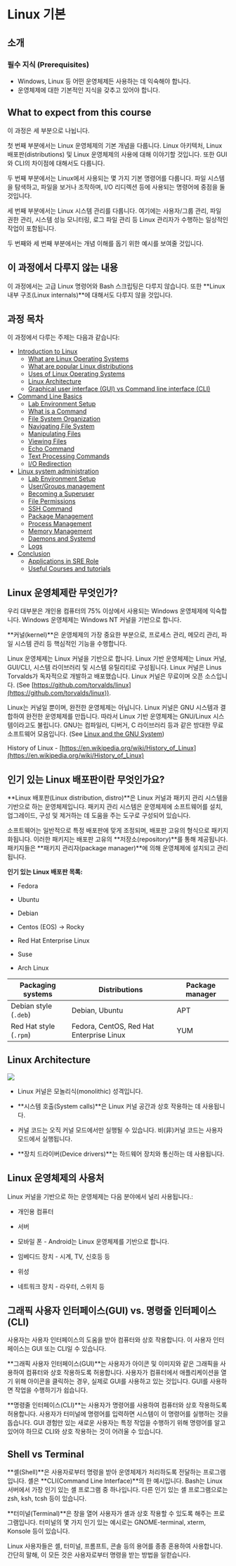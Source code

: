 # Linux 기본

## 소개
### 필수 지식 (Prerequisites)

- Windows, Linux 등 어떤 운영체제든 사용하는 데 익숙해야 합니다.
- 운영체제에 대한 기본적인 지식을 갖추고 있어야 합니다.

## What to expect from this course

이 과정은 세 부분으로 나뉩니다.

첫 번째 부분에서는 Linux 운영체제의 기본 개념을 다룹니다. Linux 아키텍처, Linux 배포판(distributions) 및 Linux 운영체제의 사용에 대해 이야기할 것입니다. 또한 GUI와 CLI의 차이점에 대해서도 다룹니다.

두 번째 부분에서는 Linux에서 사용되는 몇 가지 기본 명령어를 다룹니다. 파일 시스템을 탐색하고, 파일을 보거나 조작하며, I/O 리디렉션 등에 사용되는 명령어에 중점을 둘 것입니다.

세 번째 부분에서는 Linux 시스템 관리를 다룹니다. 여기에는 사용자/그룹 관리, 파일 권한 관리, 시스템 성능 모니터링, 로그 파일 관리 등 Linux 관리자가 수행하는 일상적인 작업이 포함됩니다.

두 번째와 세 번째 부분에서는 개념 이해를 돕기 위한 예시를 보여줄 것입니다.

## 이 과정에서 다루지 않는 내용

이 과정에서는 고급 Linux 명령어와 Bash 스크립팅은 다루지 않습니다. 또한 **Linux 내부 구조(Linux internals)**에 대해서도 다루지 않을 것입니다.

## 과정 목차

이 과정에서 다루는 주제는 다음과 같습니다:

-  [Introduction to Linux](https://linkedin.github.io/school-of-sre/level101/linux_basics/intro/)
    -  [What are Linux Operating Systems](https://linkedin.github.io/school-of-sre/level101/linux_basics/intro/#what-are-linux-operating-systems)
    -  [What are popular Linux distributions](https://linkedin.github.io/school-of-sre/level101/linux_basics/intro/#what-are-popular-linux-distributions)
    -  [Uses of Linux Operating Systems](https://linkedin.github.io/school-of-sre/level101/linux_basics/intro/#uses-of-linux-operating-systems)
    -  [Linux Architecture](https://linkedin.github.io/school-of-sre/level101/linux_basics/intro/#linux-architecture)
    -  [Graphical user interface (GUI) vs Command line interface (CLI)](https://linkedin.github.io/school-of-sre/level101/linux_basics/intro/#graphical-user-interface-gui-vs-command-line-interface-cli)
-  [Command Line Basics](https://linkedin.github.io/school-of-sre/level101/linux_basics/command_line_basics/)
    -  [Lab Environment Setup](https://linkedin.github.io/school-of-sre/level101/linux_basics/command_line_basics/#lab-environment-setup)
    -  [What is a Command](https://linkedin.github.io/school-of-sre/level101/linux_basics/command_line_basics/#what-is-a-command)
    -  [File System Organization](https://linkedin.github.io/school-of-sre/level101/linux_basics/command_line_basics/#file-system-organization)
    -  [Navigating File System](https://linkedin.github.io/school-of-sre/level101/linux_basics/command_line_basics/#commands-for-navigating-the-file-system)
    -  [Manipulating Files](https://linkedin.github.io/school-of-sre/level101/linux_basics/command_line_basics/#commands-for-manipulating-files)
    -  [Viewing Files](https://linkedin.github.io/school-of-sre/level101/linux_basics/command_line_basics/#commands-for-viewing-files)
    -  [Echo Command](https://linkedin.github.io/school-of-sre/level101/linux_basics/command_line_basics/#echo-command)
    -  [Text Processing Commands](https://linkedin.github.io/school-of-sre/level101/linux_basics/command_line_basics/#text-processing-commands)
    -  [I/O Redirection](https://linkedin.github.io/school-of-sre/level101/linux_basics/command_line_basics/#io-redirection)
-  [Linux system administration](https://linkedin.github.io/school-of-sre/level101/linux_basics/linux_server_administration/)
    -  [Lab Environment Setup](https://linkedin.github.io/school-of-sre/level101/linux_basics/linux_server_administration/#lab-environment-setup)
    -  [User/Groups management](https://linkedin.github.io/school-of-sre/level101/linux_basics/linux_server_administration/#usergroup-management)
    -  [Becoming a Superuser](https://linkedin.github.io/school-of-sre/level101/linux_basics/linux_server_administration/#becoming-a-superuser)
    -  [File Permissions](https://linkedin.github.io/school-of-sre/level101/linux_basics/linux_server_administration/#file-permissions)
    -  [SSH Command](https://linkedin.github.io/school-of-sre/level101/linux_basics/linux_server_administration/#ssh-command)
    -  [Package Management](https://linkedin.github.io/school-of-sre/level101/linux_basics/linux_server_administration/#package-management)
    -  [Process Management](https://linkedin.github.io/school-of-sre/level101/linux_basics/linux_server_administration/#process-management)
    -  [Memory Management](https://linkedin.github.io/school-of-sre/level101/linux_basics/linux_server_administration/#memory-management)
    -  [Daemons and Systemd](https://linkedin.github.io/school-of-sre/level101/linux_basics/linux_server_administration/#daemons)
    -  [Logs](https://linkedin.github.io/school-of-sre/level101/linux_basics/linux_server_administration/#logs)
-  [Conclusion](https://linkedin.github.io/school-of-sre/level101/linux_basics/conclusion)
    -  [Applications in SRE Role](https://linkedin.github.io/school-of-sre/level101/linux_basics/conclusion/#applications-in-sre-role)
    -  [Useful Courses and tutorials](https://linkedin.github.io/school-of-sre/level101/linux_basics/conclusion/#useful-courses-and-tutorials)

## Linux 운영체제란 무엇인가?

우리 대부분은 개인용 컴퓨터의 75% 이상에서 사용되는 Windows 운영체제에 익숙합니다. Windows 운영체제는 Windows NT 커널을 기반으로 합니다.

**커널(kernel)**은 운영체제의 가장 중요한 부분으로, 프로세스 관리, 메모리 관리, 파일 시스템 관리 등 핵심적인 기능을 수행합니다.

Linux 운영체제는 Linux 커널을 기반으로 합니다. Linux 기반 운영체제는 Linux 커널, GUI/CLI, 시스템 라이브러리 및 시스템 유틸리티로 구성됩니다. Linux 커널은 Linus Torvalds가 독자적으로 개발하고 배포했습니다. Linux 커널은 무료이며 오픈 소스입니다. (See 
[https://github.com/torvalds/linux](https://github.com/torvalds/linux)).

Linux는 커널일 뿐이며, 완전한 운영체제는 아닙니다. Linux 커널은 GNU 시스템과 결합하여 완전한 운영체제를 만듭니다. 따라서 Linux 기반 운영체제는 GNU/Linux 시스템이라고도 불립니다. GNU는 컴파일러, 디버거, C 라이브러리 등과 같은 방대한 무료 소프트웨어 모음입니다. (See
[Linux and the GNU  System](https://www.gnu.org/gnu/linux-and-gnu.en.html))

History of Linux -
[https://en.wikipedia.org/wiki/History_of_Linux](https://en.wikipedia.org/wiki/History_of_Linux)

## 인기 있는 Linux 배포판이란 무엇인가요?

**Linux 배포판(Linux distribution, distro)**은 Linux 커널과 패키지 관리 시스템을 기반으로 하는 운영체제입니다. 패키지 관리 시스템은 운영체제에 소프트웨어를 설치, 업그레이드, 구성 및 제거하는 데 도움을 주는 도구로 구성되어 있습니다.

소프트웨어는 일반적으로 특정 배포판에 맞게 조정되며, 배포판 고유의 형식으로 패키지화됩니다. 이러한 패키지는 배포판 고유의 **저장소(repository)**를 통해 제공됩니다. 패키지들은 **패키지 관리자(package manager)**에 의해 운영체제에 설치되고 관리됩니다.

**인기 있는 Linux 배포판 목록:**

- Fedora

- Ubuntu

- Debian

- Centos (EOS) -> Rocky

- Red Hat Enterprise Linux

- Suse

- Arch Linux


| Packaging systems      | Distributions                              | Package manager
| ---------------------- | ------------------------------------------ | -----------------
| Debian style (`.deb`)  |   Debian, Ubuntu                           |   APT
| Red Hat style (`.rpm`) |   Fedora, CentOS, Red Hat Enterprise Linux |  YUM

## Linux Architecture

![](images/linux/commands/image25.png)

- Linux 커널은 모놀리식(monolithic) 성격입니다.

- **시스템 호출(System calls)**은 Linux 커널 공간과 상호 작용하는 데 사용됩니다.

- 커널 코드는 오직 커널 모드에서만 실행될 수 있습니다. 비(非)커널 코드는 사용자 모드에서 실행됩니다.

- **장치 드라이버(Device drivers)**는 하드웨어 장치와 통신하는 데 사용됩니다.

## Linux 운영체제의 사용처

Linux 커널을 기반으로 하는 운영체제는 다음 분야에서 널리 사용됩니다.:

- 개인용 컴퓨터

- 서버

- 모바일 폰 - Android는 Linux 운영체제를 기반으로 합니다.

- 임베디드 장치 - 시계, TV, 신호등 등

- 위성

- 네트워크 장치 - 라우터, 스위치 등

## 그래픽 사용자 인터페이스(GUI) vs. 명령줄 인터페이스(CLI)

사용자는 사용자 인터페이스의 도움을 받아 컴퓨터와 상호 작용합니다. 이 사용자 인터페이스는 GUI 또는 CLI일 수 있습니다.

**그래픽 사용자 인터페이스(GUI)**는 사용자가 아이콘 및 이미지와 같은 그래픽을 사용하여 컴퓨터와 상호 작용하도록 허용합니다. 사용자가 컴퓨터에서 애플리케이션을 열기 위해 아이콘을 클릭하는 경우, 실제로 GUI를 사용하고 있는 것입니다. GUI를 사용하면 작업을 수행하기가 쉽습니다.

**명령줄 인터페이스(CLI)**는 사용자가 명령어를 사용하여 컴퓨터와 상호 작용하도록 허용합니다. 사용자가 터미널에 명령어를 입력하면 시스템이 이 명령어를 실행하는 것을 돕습니다. GUI 경험만 있는 새로운 사용자는 특정 작업을 수행하기 위해 명령어를 알고 있어야 하므로 CLI와 상호 작용하는 것이 어려울 수 있습니다.

## Shell vs Terminal

**셸(Shell)**은 사용자로부터 명령을 받아 운영체제가 처리하도록 전달하는 프로그램입니다. 셸은 **CLI(Command Line Interface)**의 한 예시입니다. Bash는 Linux 서버에서 가장 인기 있는 셸 프로그램 중 하나입니다. 다른 인기 있는 셸 프로그램으로는 zsh, ksh, tcsh 등이 있습니다.

**터미널(Terminal)**은 창을 열어 사용자가 셸과 상호 작용할 수 있도록 해주는 프로그램입니다. 터미널의 몇 가지 인기 있는 예시로는 GNOME-terminal, xterm, Konsole 등이 있습니다.

Linux 사용자들은 셸, 터미널, 프롬프트, 콘솔 등의 용어를 종종 혼용하여 사용합니다. 간단히 말해, 이 모든 것은 사용자로부터 명령을 받는 방법을 일컫습니다.